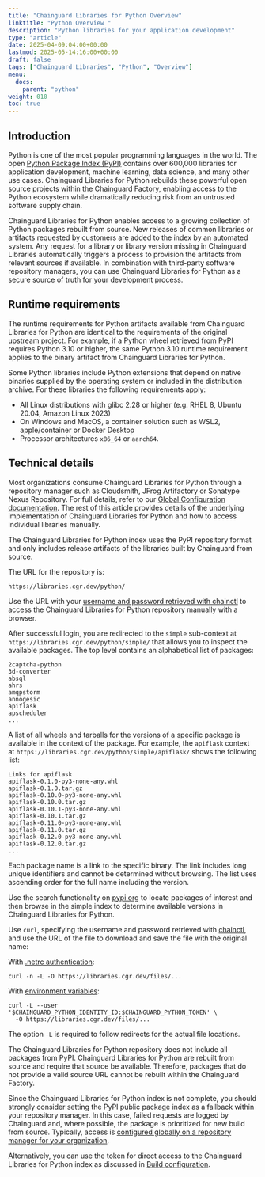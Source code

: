```yaml
---
title: "Chainguard Libraries for Python Overview"
linktitle: "Python Overview "
description: "Python libraries for your application development"
type: "article"
date: 2025-04-09:04:00+00:00
lastmod: 2025-05-14:16:00+00:00
draft: false
tags: ["Chainguard Libraries", "Python", "Overview"]
menu:
  docs:
    parent: "python"
weight: 010
toc: true
---
```


## Introduction

Python is one of the most popular programming languages in the world. The
open [Python Package Index (PyPI)](https://pypi.org/) contains over 600,000
libraries for application development, machine learning, data science, and many
other use cases. Chainguard Libraries for Python rebuilds these powerful open
source projects within the Chainguard Factory, enabling access to the Python
ecosystem while dramatically reducing risk from an untrusted software supply
chain.

Chainguard Libraries for Python enables access to a growing collection of Python
packages rebuilt from source. New releases of common libraries or artifacts
requested by customers are added to the index by an automated system. Any
request for a library or library version missing in Chainguard Libraries
automatically triggers a process to provision the artifacts from relevant
sources if available. In combination with third-party software repository
managers, you can use Chainguard Libraries for Python as a secure source of
truth for your development process.

## Runtime requirements

The runtime requirements for Python artifacts available from Chainguard
Libraries for Python are identical to the requirements of the original upstream
project. For example, if a Python wheel retrieved from PyPI requires Python 3.10
or higher, the same Python 3.10 runtime requirement applies to the binary
artifact from Chainguard Libraries for Python.

Some Python libraries include Python extensions that depend on native
binaries supplied by the operating system or included in the
distribution archive. For these libraries the following requirements
apply:

* All Linux distributions with glibc 2.28 or higher (e.g. RHEL 8, Ubuntu 20.04, Amazon Linux 2023)
* On Windows and MacOS, a container solution such as WSL2, apple/container or Docker Desktop
* Processor architectures `x86_64` or `aarch64`.

## Technical details

Most organizations consume Chainguard Libraries for Python through a repository
manager such as Cloudsmith, JFrog Artifactory or Sonatype Nexus Repository. For
full details, refer to our [Global Configuration
documentation](/chainguard/libraries/python/global-configuration). The rest of
this article provides details of the underlying implementation of Chainguard
Libraries for Python and how to access individual libraries manually.

The Chainguard Libraries for Python index uses the PyPI repository format and
only includes release artifacts of the libraries built by Chainguard from
source.

The URL for the repository is:

```
https://libraries.cgr.dev/python/
```

Use the URL with your [username and password retrieved with
chainctl](/chainguard/libraries/access/) to access the Chainguard Libraries for
Python repository manually with a browser.

After successful login, you are redirected to the `simple` sub-context at
`https://libraries.cgr.dev/python/simple/` that allows you to inspect the
available packages. The top level contains an alphabetical list of packages:

```
2captcha-python
3d-converter
absql
ahrs
amqpstorm
annogesic
apiflask
apscheduler
...
```

A list of all wheels and tarballs for the versions of a specific package is
available in the context of the package. For example, the `apiflask` context at
`https://libraries.cgr.dev/python/simple/apiflask/` shows the following list:

```
Links for apiflask
apiflask-0.1.0-py3-none-any.whl
apiflask-0.1.0.tar.gz
apiflask-0.10.0-py3-none-any.whl
apiflask-0.10.0.tar.gz
apiflask-0.10.1-py3-none-any.whl
apiflask-0.10.1.tar.gz
apiflask-0.11.0-py3-none-any.whl
apiflask-0.11.0.tar.gz
apiflask-0.12.0-py3-none-any.whl
apiflask-0.12.0.tar.gz
...
```

Each package name is a link to the specific binary. The link includes long
unique identifiers and cannot be determined without browsing. The list uses
ascending order for the full name including the version.

Use the search functionality on [pypi.org](https://pypi.org/) to locate packages
of interest and then browse in the simple index to determine available versions
in Chainguard Libraries for Python.

Use `curl`, specifying the username and password retrieved with
[chainctl](/chainguard/libraries/access/), and use the URL of the file
to download and save the file with the original name:

With [.netrc authentication](/chainguard/libraries/access/#netrc):

```
curl -n -L -O https://libraries.cgr.dev/files/...
```

With [environment variables](/chainguard/libraries/access/#env):

```
curl -L --user '$CHAINGUARD_PYTHON_IDENTITY_ID:$CHAINGUARD_PYTHON_TOKEN' \
  -O https://libraries.cgr.dev/files/...
```

The option `-L` is required to follow redirects for the actual file locations.

The Chainguard Libraries for Python repository does not include all packages
from PyPI. Chainguard Libraries for Python are rebuilt from source and require
that source be available. Therefore, packages that do not provide a valid source
URL cannot be rebuilt within the Chainguard Factory.

Since the Chainguard Libraries for Python index is not complete, you should
strongly consider setting the PyPI public package index as a fallback within
your repository manager. In this case, failed requests are logged by Chainguard
and, where possible, the package is prioritized for new build from source.
Typically, access is [configured globally on a repository manager for your
organization](/chainguard/libraries/python/global-configuration/).

Alternatively, you can use the token for direct access to the Chainguard
Libraries for Python index as discussed in [Build
configuration](/chainguard/libraries/python/build-configuration/).
